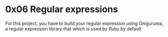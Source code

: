 # 0x06 Regular expressions

For this project, you have to build your regular expression using Oniguruma, a regular expression library that which is used by Ruby by default
